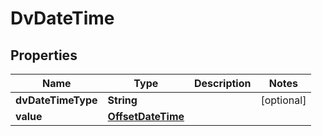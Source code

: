 # DvDateTime

## Properties
Name | Type | Description | Notes
------------ | ------------- | ------------- | -------------
**dvDateTimeType** | **String** |  |  [optional]
**value** | [**OffsetDateTime**](OffsetDateTime.md) |  | 
